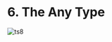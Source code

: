 # 6. The Any Type

![ts8](https://user-images.githubusercontent.com/50626798/236884861-d318e170-a378-443a-8d85-55975978c768.png)
